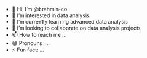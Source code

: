 - 👋 Hi, I’m @brahmin-co
- 👀 I’m interested in data analysis
- 🌱 I’m currently learning advanced data analysis
- 💞️ I’m looking to collaborate on data analysis projects
- 📫 How to reach me ...
- 😄 Pronouns: ...
- ⚡ Fun fact: ...

<!---
brahmin-co/brahmin-co is a ✨ special ✨ repository because its `README.md` (this file) appears on your GitHub profile.
You can click the Preview link to take a look at your changes.
--->
